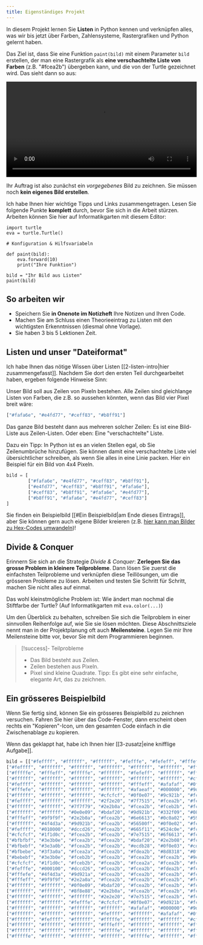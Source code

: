```yaml
---
title: Eigenständiges Projekt
---
```

In diesem Projekt lernen Sie **Listen** in Python kennen und verknüpfen alles, was wir bis jetzt über Farben, Zahlensysteme, Rastergrafiken und Python gelernt haben.

Das Ziel ist, dass Sie eine Funktion `paint(bild)` mit einem Parameter `bild` erstellen, der man eine Rastergrafik als **eine verschachtelte Liste von Farben** (z.B. "#fcea2b") übergeben kann, und die von der Turtle gezeichnet wird. Das sieht dann so aus:

<video controls width="100%"><source src="https://v.nostr.build/B28Z.mp4" type="video/mp4" /></video>

Ihr Auftrag ist also zunächst ein *vorgegebenes* Bild zu zeichnen. Sie müssen noch **kein eigenes Bild erstellen**.

Ich habe Ihnen hier wichtige Tipps und Links zusammengetragen. Lesen Sie folgende Punkte **komplett** durch, bevor Sie sich in die Arbeit stürzen. Arbeiten können Sie hier auf Informatikgarten mit diesem Editor:

```turtle
import turtle
eva = turtle.Turtle()

# Konfiguration & Hilfsvariabeln

def paint(bild):
	eva.forward(10)
	print("Ihre Funktion")

bild = "Ihr Bild aus Listen"
paint(bild)
```

## So arbeiten wir
- Speichern Sie **in Onenote im Notizheft** Ihre Notizen und Ihren Code.
- Machen Sie am Schluss einen Theorieeintrag zu Listen mit den wichtigsten Erkenntnissen (diesmal ohne Vorlage).
- Sie haben 3 bis 5 Lektionen Zeit.
## Listen und unser "Dateiformat"
Ich habe Ihnen das nötige Wissen über Listen [[2-listen-intro|hier zusammengefasst]]. Nachdem Sie dort den ersten Teil durchgearbeitet haben, ergeben folgende Hinweise Sinn:

Unser Bild soll aus Zeilen von Pixeln bestehen. Alle Zeilen sind gleichlange Listen von Farben, die z.B. so aussehen könnten, wenn das Bild vier Pixel breit wäre:

```python
["#fafa6e", "#e4fd77", "#ceff83", "#b8ff91"]
```

Das ganze Bild besteht dann aus mehreren solcher Zeilen: Es ist eine Bild-Liste aus Zeilen-Listen. Oder eben: Eine "verschachtelte" Liste.

Dazu ein Tipp: In Python ist es an vielen Stellen egal, ob Sie Zeilenumbrüche hinzufügen. Sie können damit eine verschachtelte Liste viel übersichtlicher schreiben, als wenn Sie alles in eine Linie packen. Hier ein Beispiel für ein Bild von 4x4 Pixeln.

```python
bild = [
		["#fafa6e", "#e4fd77", "#ceff83", "#b8ff91"],
		["#e4fd77", "#ceff83", "#b8ff91", "#fafa6e"],
		["#ceff83", "#b8ff91", "#fafa6e", "#e4fd77"],
		["#b8ff91", "#fafa6e", "#e4fd77", "#ceff83"]
]
```

Sie finden ein Beispielbild [[#Ein Beispielbild|am Ende dieses Eintrags]], aber Sie können gern auch eigene Bilder kreieren (z.B. [hier kann man Bilder zu Hex-Codes umwandeln](https://onlinetools.com/image/convert-image-to-hex-codes))!
## Divide & Conquer
Erinnern Sie sich an die Strategie *Divide & Conquer*: **Zerlegen Sie das grosse Problem in kleinere Teilprobleme**. Dann lösen Sie zuerst die einfachsten Teilprobleme und verknüpfen diese Teillösungen, um die grösseren Probleme zu lösen. Arbeiten und testen Sie Schritt für Schritt, machen Sie nicht alles auf einmal. 

Das wohl kleinstmögliche Problem ist: Wie ändert man nochmal die Stiftfarbe der Turtle? (Auf Informatikgarten mit `eva.color(...)`)

Um den Überblick zu behalten, schreiben Sie sich die Teilproblem in einer sinnvollen Reihenfolge auf, wie Sie sie lösen möchten. Diese Abschnittsziele nennt man in der Projektplanung oft auch **Meilensteine**. Legen Sie mir Ihre Meilensteine bitte vor, bevor Sie mit dem Programmieren beginnen.

> [!success]- Teilprobleme
> 
> - Das Bild besteht aus Zeilen.
> - Zeilen bestehen aus Pixeln.
> - Pixel sind kleine Quadrate. Tipp: Es gibt eine sehr einfache, elegante Art, das zu zeichnen.

## Ein grösseres Beispielbild

Wenn Sie fertig sind, können Sie ein grösseres Beispielbild zu zeichnen versuchen. Fahren Sie hier über das Code-Fenster, dann erscheint oben rechts ein "Kopieren"-Icon, um den gesamten Code einfach in die Zwischenablage zu kopieren.

Wenn das geklappt hat, habe ich Ihnen hier [[3-zusatz|eine knifflige Aufgabe]].

```python
bild = [["#feffff", "#ffffff", "#ffffff", "#fefffe", "#fefeff", "#fffefe", "#ffffff", "#fffffe", "#ffffff", "#ffffff", "#ffffff", "#ffffff", "#feffff", "#cfcfcf", "#bfbebe", "#bebfbf", "#bfbfbf", "#bfbfbf", "#cfcfcf", "#ffffff", "#ffffff", "#ffffff", "#ffffff", "#ffffff", "#ffffff", "#ffffff", "#ffffff", "#ffffff", "#fefeff", "#ffffff", "#feffff", "#fffffe"],
["#feffff", "#ffffff", "#ffffff", "#ffffff", "#ffffff", "#ffffff", "#ffffff", "#ffffff", "#fffeff", "#ffffff", "#9f9f9f", "#4f4d3a", "#000000", "#1f1d0d", "#3e3a0e", "#3e3a0b", "#3e3a0b", "#3e3a0f", "#1f1d0c", "#000000", "#4f4d3a", "#9f9e9f", "#ffffff", "#fffffe", "#feffff", "#ffffff", "#fffffe", "#ffffff", "#fffffe", "#ffffff", "#fffeff", "#ffffff"],
["#fffffe", "#fffeff", "#fffffe", "#ffffff", "#fefeff", "#ffffff", "#ffffff", "#ffffff", "#8e8e88", "#0f0e09", "#2e2b0a", "#9d921b", "#dccd26", "#fcea2b", "#fcea2b", "#fcea2b", "#fceb2b", "#fcea2b", "#fcea2b", "#dccd27", "#9d921b", "#2e2b0a", "#0f0e09", "#7f7f79", "#ffffff", "#feffff", "#ffffff", "#ffffff", "#ffffff", "#ffffff", "#ffffff", "#ffffff"],
["#ffffff", "#ffffff", "#ffffff", "#ffffff", "#ffffff", "#ffffff", "#cfcfcf", "#2f2e20", "#2e2b0a", "#bdaf20", "#fcea2a", "#fcea2b", "#fcea2b", "#fcea2b", "#fcea2b", "#fcea2b", "#fcea2b", "#fcea2b", "#fcea2b", "#fcea2b", "#fcea2b", "#fcea2b", "#bdaf20", "#2f2b0a", "#2e2e20", "#cfcfcf", "#ffffff", "#ffffff", "#ffffff", "#ffffff", "#ffffff", "#fffeff"],
["#feffff", "#ffffff", "#ffffff", "#ffffff", "#fffeff", "#afafaf", "#0f0e07", "#7e7515", "#fdea2b", "#fcea2b", "#fcea2b", "#fcea2b", "#fcea2b", "#fcea2b", "#fcea2b", "#fcea2b", "#fcea2b", "#fcea2b", "#fcea2b", "#fcea2b", "#fcea2b", "#fcea2b", "#fceb2b", "#fcea2b", "#7e7515", "#0f0e06", "#afafaf", "#ffffff", "#ffffff", "#ffffff", "#fffeff", "#ffffff"],
["#fffefe", "#ffffff", "#ffffff", "#ffffff", "#afaeaf", "#000000", "#9d921b", "#fcea2a", "#fcea2b", "#fcea2b", "#fceb2b", "#fcea2b", "#fcea2b", "#fcea2b", "#fcea2b", "#fcea2b", "#fcea2b", "#fcea2b", "#fcea2b", "#fdea2b", "#fcea2b", "#fcea2b", "#fcea2b", "#fcea2b", "#fcea2b", "#9d921b", "#000000", "#afafaf", "#ffffff", "#ffffff", "#ffffff", "#fffffe"],
["#ffffff", "#ffffff", "#ffffff", "#cfcfcf", "#0f0e07", "#9c921b", "#fceb2b", "#fceb2b", "#fcea2b", "#fcea2b", "#fcea2b", "#fcea2b", "#fdeb2b", "#fcea2b", "#fcea2b", "#fcea2b", "#fcea2b", "#fcea2b", "#fcea2b", "#fcea2b", "#fcea2b", "#fcea2b", "#fcea2b", "#fcea2b", "#fcea2b", "#fcea2b", "#9d921b", "#0f0e07", "#cfcfcf", "#fffffe", "#ffffff", "#ffffff"],
["#feffff", "#ffffff", "#ffffff", "#2f2e20", "#7f7515", "#fcea2b", "#fcea2b", "#fcea2b", "#fcea2b", "#fcea2b", "#fceb2b", "#fcea2b", "#fcea2b", "#fcea2b", "#fdea2b", "#fcea2b", "#fdea2a", "#fcea2b", "#fcea2b", "#fcea2b", "#fceb2b", "#fcea2b", "#fcea2b", "#fcea2b", "#fcea2b", "#fdea2b", "#fcea2b", "#7e7515", "#2f2e20", "#ffffff", "#ffffff", "#feffff"],
["#ffffff", "#ffffff", "#7f7f79", "#2e2b0a", "#fcea2b", "#fceb2b", "#fceb2b", "#fcea2b", "#fcea2b", "#ecdb28", "#cdbe23", "#fcea2b", "#fcea2b", "#fcea2b", "#fcea2b", "#fcea2b", "#fdea2b", "#fceb2b", "#fcea2b", "#fdea2b", "#fcea2b", "#cdbe23", "#ecdb28", "#fcea2b", "#fcea2b", "#fcea2b", "#fcea2b", "#fcea2b", "#2e2b0a", "#8f8e88", "#fffffe", "#ffffff"],
["#ffffff", "#ffffff", "#0e0e09", "#bdaf20", "#9d921b", "#332f09", "#080701", "#000000", "#000000", "#000000", "#1f1c05", "#000000", "#000000", "#1d1b05", "#a2961b", "#fcea2b", "#dccd26", "#847b16", "#1d1b05", "#000100", "#000000", "#1f1d05", "#000000", "#000000", "#000000", "#080701", "#332f09", "#9d931b", "#bdae20", "#0f0f09", "#ffffff", "#ffffff"],
["#fffeff", "#9f9f9f", "#2e2b0a", "#fcea2b", "#6e6613", "#0c0a02", "#59530f", "#eddb28", "#fcea2b", "#cdbe23", "#bdaf20", "#fcea2b", "#dccd26", "#2f2b08", "#111003", "#000100", "#000000", "#0b0b03", "#2f2b08", "#cec124", "#fcea2a", "#bdaf20", "#cdbe23", "#fcea2b", "#ecdb28", "#59530f", "#0c0a02", "#6e6613", "#fcea2b", "#2e2b0a", "#9f9f9f", "#ffffff"],
["#ffffff", "#4f4d3a", "#9d921b", "#fcea2b", "#56500f", "#0f0e02", "#fcea2a", "#fcea2a", "#7e7515", "#000000", "#000000", "#2e2b08", "#fcea2b", "#dccd26", "#070601", "#060601", "#131203", "#090902", "#dccd26", "#fcea2b", "#2e2b08", "#000000", "#000000", "#7e7515", "#fcea2b", "#fcea2b", "#171504", "#56500f", "#fcea2b", "#9d921b", "#4f4d3a", "#ffffff"],
["#feffff", "#010000", "#dccd26", "#fcea2b", "#665f11", "#524c0e", "#fcea2b", "#fcea2b", "#3e3a0b", "#000000", "#000000", "#010000", "#bdaf20", "#fcea2b", "#000000", "#252306", "#252306", "#000000", "#fcea2b", "#bdaf20", "#000000", "#000100", "#000000", "#3e3a0b", "#fcea2a", "#fceb2a", "#524c0e", "#665f11", "#fcea2b", "#dccd26", "#000000", "#ffffff"],
["#cfcfcf", "#1f1d0c", "#fcea2b", "#fcea2b", "#7e7515", "#6f6613", "#fcea2b", "#fcea2b", "#4e480d", "#000000", "#000100", "#000000", "#dccd26", "#ecdb28", "#000000", "#ecdb28", "#ecdb28", "#010000", "#ecdb28", "#dccd26", "#000000", "#000000", "#000000", "#4e480d", "#fcea2b", "#fcea2b", "#6e6613", "#7e7415", "#fcea2b", "#fcea2b", "#1f1d0c", "#cfcfcf"],
["#bfbfbf", "#3e3b0e", "#fcea2b", "#fcea2b", "#bdaf20", "#2e2b08", "#fcea2b", "#fcea2b", "#cdbe23", "#4e480d", "#3e3a0b", "#9d921b", "#fdea2b", "#9d921b", "#2e2b08", "#fcea2b", "#fcea2b", "#2e2b08", "#9d921b", "#fcea2b", "#9d921b", "#3e3a0b", "#4e480d", "#cdbe22", "#fcea2b", "#fcea2b", "#2e2b08", "#bdaf20", "#fcea2b", "#fcea2b", "#3e3a0e", "#bfbfbf"],
["#bfbebf", "#3e3a0b", "#fcea2b", "#fcea2b", "#ecdb28", "#0f0e03", "#cdbe23", "#fcea2b", "#fcea2b", "#fdea2b", "#fcea2b", "#fcea2b", "#ecdb29", "#1f1c05", "#9d921b", "#fcea2b", "#fcea2b", "#9d921b", "#1f1c05", "#eddb28", "#fcea2b", "#fcea2b", "#fcea2b", "#fcea2b", "#fcea2b", "#cdbe23", "#0f0e03", "#ecdb28", "#fcea2b", "#fcea2b", "#3e3a0b", "#bfbebf"],
["#bfbebe", "#3f3a0a", "#fcea2a", "#fcea2b", "#fdea2b", "#8d8318", "#0f0e03", "#ada01e", "#fcea2b", "#fcea2b", "#cdbe23", "#9d921a", "#1f1c05", "#5e5710", "#fcea2b", "#fcea2a", "#fceb2b", "#fcea2b", "#5e5710", "#1f1c05", "#9d921b", "#dccd26", "#fcea2b", "#fcea2b", "#ada11e", "#0f0e03", "#8d8318", "#fcea2b", "#fcea2b", "#fcea2a", "#3e3a0b", "#bfbfbf"],
["#bebebf", "#3e3b0e", "#fceb2b", "#fcea2b", "#fcea2b", "#fcea2b", "#9c921b", "#1f1c05", "#000000", "#000100", "#0f0e02", "#4e480d", "#9d921b", "#fcea2b", "#fcea2b", "#fcea2b", "#fcea2b", "#fdea2b", "#fcea2b", "#ada11e", "#4e480d", "#0f0e03", "#000000", "#000000", "#1f1c05", "#9d921b", "#fcea2b", "#fcea2b", "#fcea2b", "#fcea2b", "#3e3a0e", "#bfbfbf"],
["#cfcfcf", "#1f1d0c", "#fceb2b", "#fcea2b", "#fcea2a", "#fcea2b", "#fcea2b", "#fcea2b", "#fcea2b", "#fcea2b", "#fcea2b", "#fcea2b", "#fcea2b", "#fcea2b", "#fcea2b", "#fcea2b", "#fcea2b", "#fcea2b", "#fceb2b", "#fcea2b", "#fcea2b", "#fcea2b", "#fcea2b", "#fcea2b", "#fcea2b", "#fcea2b", "#fdea2b", "#fcea2b", "#fcea2b", "#fcea2b", "#1f1d0c", "#cfcfcf"],
["#fefffe", "#000100", "#dccd26", "#fcea2b", "#fcea2b", "#fdea2b", "#fceb2b", "#fcea2b", "#fcea2b", "#fcea2b", "#fcea2b", "#fcea2b", "#fcea2b", "#fcea2b", "#fcea2b", "#fcea2b", "#fcea2b", "#fcea2b", "#fcea2b", "#fcea2b", "#fcea2b", "#fcea2b", "#fcea2a", "#fcea2b", "#fcea2a", "#fdea2b", "#fceb2b", "#fcea2b", "#fcea2b", "#dccd26", "#000000", "#fffeff"],
["#fffefe", "#4f4d3a", "#9d921a", "#fcea2b", "#fcea2b", "#fcea2b", "#fcea2b", "#fcea2b", "#fdea2b", "#fcea2b", "#fdea2b", "#fcea2b", "#fcea2b", "#fcea2b", "#fdea2b", "#fcea2b", "#fcea2b", "#fcea2a", "#fcea2b", "#fcea2b", "#fcea2b", "#fcea2b", "#fcea2b", "#fcea2b", "#fcea2b", "#fcea2b", "#fcea2a", "#fcea2b", "#fcea2b", "#8d8318", "#4f4d3b", "#ffffff"],
["#fffeff", "#9f9f9f", "#2e2a0a", "#fcea2b", "#fcea2b", "#fcea2b", "#fcea2b", "#fdea2b", "#fcea2a", "#6e6612", "#7e7415", "#fdea2b", "#fcea2a", "#fcea2b", "#fcea2b", "#fdea2b", "#fcea2b", "#fcea2b", "#fcea2b", "#fceb2b", "#ecdb28", "#7e7515", "#6e6613", "#fcea2b", "#fcea2b", "#fcea2b", "#fcea2b", "#fcea2b", "#fcea2b", "#2e2b0a", "#9f9f9f", "#feffff"],
["#ffffff", "#ffffff", "#0f0e09", "#bdaf20", "#fcea2b", "#fcea2b", "#fcea2b", "#fcea2b", "#fcea2b", "#bdaf20", "#3e3a0b", "#0f0e03", "#6e6613", "#ada11e", "#cdbe23", "#fcea2b", "#ecdb28", "#bcaf20", "#8c8318", "#4e480d", "#000000", "#4e480d", "#bdaf20", "#fcea2b", "#fcea2b", "#fcea2b", "#fcea2b", "#fcea2b", "#bdaf20", "#0f0e09", "#ffffff", "#ffffff"],
["#ffffff", "#ffffff", "#8f8e88", "#2e2b0a", "#fcea2b", "#fcea2b", "#fcea2b", "#fcea2b", "#fcea2b", "#fcea2b", "#fcea2b", "#cdbe23", "#7e7515", "#100f0a", "#1e1e19", "#000000", "#000000", "#3f3e32", "#17170f", "#9d921b", "#dccd26", "#fcea2b", "#fdea2b", "#fcea2b", "#fcea2b", "#fcea2b", "#fcea2b", "#fcea2b", "#2e2b0a", "#8f8e88", "#ffffff", "#ffffff"],
["#ffffff", "#ffffff", "#ffffff", "#2e2e20", "#7e7515", "#fcea2b", "#fcea2b", "#fcea2a", "#fcea2b", "#fcea2b", "#fcea2b", "#fcea2b", "#fcea2b", "#000000", "#ffffff", "#3f3f3f", "#3f3f3f", "#ffffff", "#000000", "#fcea2b", "#fdea2b", "#fcea2b", "#fcea2b", "#fcea2b", "#fcea2b", "#fcea2b", "#fcea2b", "#7e7515", "#2f2e20", "#ffffff", "#feffff", "#ffffff"],
["#ffffff", "#ffffff", "#fefffe", "#cfcfcf", "#0f0e07", "#9d921b", "#fcea2b", "#fcea2a", "#fcea2b", "#fcea2b", "#fceb2b", "#fcea2b", "#fcea2b", "#1f1e11", "#8f8f8f", "#3f3f3f", "#3f3e3f", "#8f8e8f", "#1f1e11", "#fceb2a", "#fcea2b", "#fcea2b", "#fcea2b", "#fcea2b", "#fcea2b", "#fcea2b", "#9d921b", "#0f0e07", "#cfcfcf", "#ffffff", "#ffffff", "#feffff"],
["#ffffff", "#ffffff", "#ffffff", "#ffffff", "#afafaf", "#000000", "#9d921b", "#fcea2b", "#fcea2b", "#fcea2b", "#fcea2a", "#fcea2b", "#fcea2b", "#cdbe23", "#2f2d19", "#090906", "#090905", "#2f2c19", "#cdbe23", "#fcea2b", "#fcea2a", "#fceb2b", "#fcea2a", "#fcea2b", "#fcea2b", "#9d921b", "#000000", "#afafaf", "#ffffff", "#ffffff", "#ffffff", "#fffffe"],
["#ffffff", "#ffffff", "#ffffff", "#feffff", "#ffffff", "#afafaf", "#0f0f07", "#7e7515", "#fcea2b", "#fcea2b", "#fcea2b", "#fcea2b", "#fcea2b", "#fcea2b", "#fcea2b", "#fcea2b", "#fcea2b", "#fcea2b", "#fcea2b", "#fcea2b", "#fcea2b", "#fcea2b", "#fcea2b", "#fdeb2b", "#7e7515", "#0f0e07", "#afafaf", "#feffff", "#ffffff", "#ffffff", "#ffffff", "#ffffff"],
["#ffffff", "#feffff", "#ffffff", "#fffffe", "#ffffff", "#ffffff", "#cfcfcf", "#2f2e21", "#2e2b0a", "#bdaf20", "#fcea2b", "#fcea2b", "#fcea2b", "#fcea2b", "#fcea2b", "#fcea2b", "#fcea2b", "#fdea2b", "#fcea2b", "#fcea2a", "#fcea2b", "#fcea2b", "#bdaf20", "#2e2b0a", "#2e2e20", "#cfcfcf", "#ffffff", "#ffffff", "#ffffff", "#ffffff", "#ffffff", "#ffffff"],
["#ffffff", "#ffffff", "#ffffff", "#fffeff", "#ffffff", "#ffffff", "#ffffff", "#ffffff", "#8f8e88", "#0f0e09", "#2e2b0b", "#9d921b", "#dccd26", "#fcea2b", "#fcea2b", "#fcea2a", "#fcea2b", "#fcea2b", "#fcea2b", "#dccd27", "#9d921b", "#2e2b0a", "#0f0e09", "#8f8e88", "#ffffff", "#ffffff", "#ffffff", "#feffff", "#ffffff", "#ffffff", "#ffffff", "#ffffff"],
["#ffffff", "#ffffff", "#ffffff", "#fffffe", "#ffffff", "#ffffff", "#ffffff", "#ffffff", "#ffffff", "#ffffff", "#9f9f9f", "#4f4d3a", "#000000", "#1f1d0c", "#3e3a0e", "#3e3a0b", "#3e3a0b", "#3e3a0e", "#1f1d0c", "#010000", "#4f4d3a", "#9e9f9f", "#ffffff", "#ffffff", "#ffffff", "#fffffe", "#ffffff", "#ffffff", "#ffffff", "#ffffff", "#ffffff", "#ffffff"],
["#fffffe", "#ffffff", "#ffffff", "#ffffff", "#fffffe", "#ffffff", "#ffffff", "#fffeff", "#ffffff", "#ffffff", "#feffff", "#ffffff", "#ffffff", "#cfcfcf", "#bfbfbf", "#bfbfbf", "#bfbebf", "#bfbfbf", "#cfcfcf", "#ffffff", "#fffeff", "#fffffe", "#ffffff", "#ffffff", "#ffffff", "#ffffff", "#fffeff", "#ffffff", "#ffffff", "#ffffff", "#fffffe", "#fffeff"]]
```